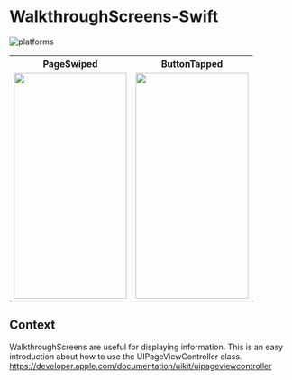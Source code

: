 # WalkthroughScreens-Swift
![platforms](https://img.shields.io/badge/platforms-iOS-333333.svg)  
<table border="0">
  <tr>
    <th>PageSwiped</th>
    <th>ButtonTapped</th>
  </tr>
  <tr>
    <td><img src="https://github.com/YamamotoDesu/WalkthroughScreens-Swift/blob/main/FoodPin/Gif/RocketSim%20Recording%20-%20iPhone%2012%20-%202021-08-11%2009.38.47.gif" height="400" width="200"></td>
    <td><img src="https://github.com/YamamotoDesu/WalkthroughScreens-Swift/blob/main/FoodPin/Gif/RocketSim%20Recording%20-%20iPhone%2012%20-%202021-08-11%2009.40.08.gif" height="400" width="200"></td>
  </tr>
</table>

## Context  
WalkthroughScreens are useful for displaying information. 
This is an easy introduction about how to use the UIPageViewController class.  
https://developer.apple.com/documentation/uikit/uipageviewcontroller


